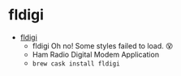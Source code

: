 # fldigi
- [fldigi](https://sourceforge.net/projects/fldigi/files/fldigi/)
  -  fldigi Oh no! Some styles failed to load. 😵
  - Ham Radio Digital Modem Application
  - `brew cask install fldigi`
